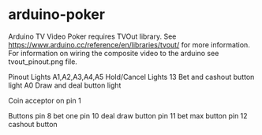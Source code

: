 # arduino-poker
Arduino TV Video Poker requires TVOut library. See https://www.arduino.cc/reference/en/libraries/tvout/ for more information.
For information on wiring the composite video to the arduino see tvout_pinout.png file.

Pinout
Lights
A1,A2,A3,A4,A5 Hold/Cancel Lights
13 Bet and cashout button light
A0 Draw and deal button light

Coin acceptor on pin 1

Buttons
pin 8 bet one
pin 10 deal draw button
pin 11 bet max button
pin 12 cashout button
